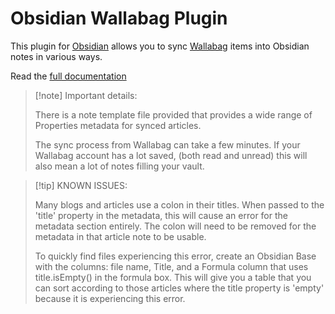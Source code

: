 # Obsidian Wallabag Plugin

This plugin for [Obsidian](https://obsidian.md) allows you to sync [Wallabag](https://www.wallabag.it/en) items into Obsidian notes in various ways.

Read the [full documentation](https://quantumgardener.info/notes/obsidian-wallabag-(plugin))

>[!note] Important details:
>
> There is a note template file provided that provides a wide range of Properties metadata for synced articles.
> 
> The sync process from Wallabag can take a few minutes. If your Wallabag account has a lot saved, (both read and unread) this will also mean a lot of notes filling your vault.


>[!tip] KNOWN ISSUES:
>
> Many blogs and articles use a colon in their titles. When passed to the 'title' property in the metadata, this will cause an error for the metadata section entirely. The colon will need to be removed for the metadata in that article note to be usable.
> 
> To quickly find files experiencing this error, create an Obsidian Base with the columns: file name, Title, and a Formula column that uses title.isEmpty() in the formula box. This will give you a table that you can sort according to those articles where the title property is 'empty' because it is experiencing this error.